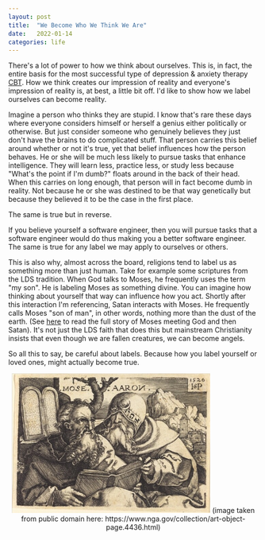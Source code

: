 ```yaml
---
layout: post
title:  "We Become Who We Think We Are"
date:   2022-01-14
categories: life
---
```


There's a lot of power to how we think about ourselves. This is, in fact, the entire basis for the most successful type of depression & anxiety therapy <a href="https://en.wikipedia.org/wiki/Cognitive_behavioral_therapy">CBT</a>. How we think creates our impression of reality and everyone's impression of reality is, at best, a little bit off. I'd like to show how we label ourselves can become reality.

Imagine a person who thinks they are stupid. I know that's rare these days where everyone considers himself or herself a genius either politically or otherwise. But just consider someone who genuinely believes they just don't have the brains to do complicated stuff. That person carries this belief around whether or not it's true, yet that belief influences how the person behaves. He or she will be much less likely to pursue tasks that enhance intelligence. They will learn less, practice less, or study less because "What's the point if I'm dumb?" floats around in the back of their head. When this carries on long enough, that person will in fact become dumb in reality. Not because he or she was destined to be that way genetically but because they believed it to be the case in the first place.

The same is true but in reverse.

If you believe yourself a software engineer, then you will pursue tasks that a software engineer would do thus making you a better software engineer. The same is true for any label we may apply to ourselves or others. 

This is also why, almost across the board, religions tend to label us as something more than just human. Take for example some scriptures from the LDS tradition. When God talks to Moses, he frequently uses the term "my son". He is labeling Moses as something divine. You can imagine how thinking about yourself that way can influence how you act. Shortly after this interaction I'm referencing, Satan interacts with Moses. He frequently calls Moses "son of man", in other words, nothing more than the dust of the earth. (See <a href="https://abn.churchofjesuschrist.org/study/scriptures/pgp/moses/1?lang=eng">here</a> to read the full story of Moses meeting God and then Satan). It's not just the LDS faith that does this but mainstream Christianity insists that even though we are fallen creatures, we can become angels.

So all this to say, be careful about labels. Because how you label yourself or loved ones, might actually become true.

<p align="center">
<img src="/assets/2022-01-14/moses.jpeg" style="width:400px" />
(image taken from public domain here: https://www.nga.gov/collection/art-object-page.4436.html)
</p>
